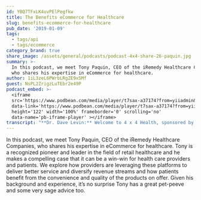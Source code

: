 ```yaml
---
id: YBQ7TFxLK4uvPElPegfkw
title: The Benefits eCommerce for Healthcare
slug: benefits-ecommerce-for-healthcare
pub_date: '2019-01-09'
tags:
  - tags/api
  - tags/ecommerce
category_brand: true
share_image: /assets/general/podcasts/podcast-4x4-share-26-paquin.jpg
summary: >-
  In this podcast, we meet Tony Paquin, CEO of the iRemedy Healthcare Companies,
  who shares his expertise in eCommerce for healthcare.
author: 1iL3zeL6PWrbLRgZE9x5Mf
guest: NsPL2ZrigzLuTEbr2e49P
podcast_embed: >-
  <iframe
  src='https://www.podbean.com/media/player/t7sax-a37174?from=yiiadmin&download=1&version=1'
  data-link='https://www.podbean.com/media/player/t7sax-a37174?from=yiiadmin&download=1&version=1'
  height='122' width='100%' frameborder='0' scrolling='no'
  data-name='pb-iframe-player' ></iframe>
transcript: "**Dr. Dave Levin:** Welcome to 4 x 4 Health, sponsored by Sansoro Health. Sansoro Health, integration at the speed of innovation. Check them out at [www.sansorohealth.com](http://www.sansorohealth.com). I’m your host Dr. Dave Levin. Today I am talking to Tony Paquin, CEO of the iRemedy Healthcare Companies who developed the first comprehensive ecommerce solution for healthcare. Their turn key platform provides products to doctors and a business to business model and to patients in a business to consumer model. Tony and his team have grown iRemedy into a National Healthcare Technology Company and they are intent on destructing and transforming what they refer to as, ‘The outdated cost-laden US Healthcare supply chain industry’. Tony is a dedicated entrepreneur, industry pioneer, and a nationally renowned healthcare consultant who has served in a variety leadership positions in a career that spans more than three decades. Welcome to 4 x 4 Health.\n\n**Tony Paquin:** Well Dave, thank you very much. It’s a real pleasure to be here and I’m looking forward to participate on your podcast. It’s certainly a great production that you’re doing.\n\n**Dave:** Well, thanks. Let’s go ahead and jump right in then. I’m gonna ask you a series of four questions and you have up to four minuets to answer each one. So, let’s just get started. Let’s begin by having you tell us about yourself and your organization.\n\n**Tony:** Sure, well thank you again Dave and I appreciate that introduction that you gave me, it’s very helpful. I have in fact been a long time in the Software Industry. So, I probably have been programming and developing and leading software companies for 25 or 30 years. I really started in the Insurance Industry and developed a pretty substantial company and the software part of the insurance industry and ran there for about a decade or so. Actually, after we sold that and operated for CNA and a group of other insurance companies, took a little break and ran for US Congress. That was an interesting experience as you can imagine but it also gave me a little bit of background you know, as a lobbyist and really understanding the political scene and gate exposed to the healthcare industry during that time. We later developed a kind of an early entrant into the web-based medical software, electronic medical record software business. Ended up taking that company public on the Nasdaq and then ultimately did quite a bit of consulting at the hospital level, in the United states which led us to iRemedy Healthcare and as you described, we’re essentially an e-commerce company that’s focused on delivering products within the industry. So, both to the healthcare providers but also to the patients of those providers and that’s what gets me started on you know, issues where I’ve made a comment of the outdated supply chain. I just think that there’s a tremendous amount of opportunity to bring improvements to that part of healthcare and that’s really what iRemedy is focused on. You know, in some ways we’re sort of similar if you will to an Amazon in the sense, they were a technology company but we also distribute products but it’s the power of our technology both today and what we’re looking to do in the future that we think will make the big difference.\n\n**Dave:** Well, I know we’re gonna get a little deeper into that in a minute. I did not know that you had run for Congress. We may have to have you back on the show just to talk about that experience, it’s so bad.\n\n**Tony:** You know, it was a really interesting experience. I had learned a lot. It was a long year, you gain a lot of respect for people in that in that world and you learned quite a bit. So, it was, yeah, people complain about politics but for me it was a pretty good experience and I think I gained a lot of insight into how the world works and you know, when you look at healthcare as an example, public policy really is important. You know, it matters and you know that as a physician and the work that you’ve done in your career and then it also has a lot of effect on the business side of healthcare. By that I mean you know, reimbursements and Medicare and so forth. So, you know, healthcare is unique and that it has a real public policy component and Government can really impact us both at the state and federal level.\n\n**Dave:** Oh, I think that’s really true and so much of what I see in healthcare, our barriers tend to be more geopolitical than they tend to be technical or otherwise. The joke I was gonna make is, I have the pleasure of meeting a lot of people that have come into healthcare from other fields and the usual cycle is they are very excited in our healthcare when they first enter it and then they learn how challenging it can be and sometimes you hear some buyer’s remorse but, in your case, if you came here from politics, I’m thinking it probably was a step up either way, so…\n\n**Tony:** Yeah, exactly. It was really easy, it was easier. You know…, it’s actually a really accurate observation that you make and you know, where I saw that happen quite a bit in the last 20 years because really, I think one of the more unique things about me and my team and our company is we’re a little bit where the technology industry meets the healthcare industry and I like to believe that we understand both sides. In one way we grew up as a West Coast Software Company that you know, ended up having thousand employees and tens of thousands of clients and in another way, we understand healthcare really well and the example you’re describing you know, people coming into the industry, I think that was very true when the Silicon valley, as we say tried to step in and several times over the last say decade. Now, you saw Microsoft got in, they had the health vault, then they kind of got back out and then Google got in and Google got back out, right and what happens is the software industry, you know, they tend to operate a very logical and two plus two equals four kind of approach to the world and they get involved in healthcare and there’s so many things in healthcare that would seem logical but really aren’t, right and that’s why they lead. So, these people are crazy, I gotta get out of here.\n\n**Dave:** Yeah, it’s so true, it’s been interesting to me. This has been a theme in these podcast interviews, this sort of mash-up of old ideas and new ideas and at least an optimism that out of that will come something better. To that end, tell us what’s the most important or interesting thing that you’ve been working on recently?\n\n**Tony:** Well, you know, you kind of touched on it. I actually think we were living in a very exciting time and I think that there, from a technology development perspective and look, if I go all the way back to, I hate to admit it, it was so long ago. You know, when I went to college for Computer Programming, they had cards that hey put in Computers.\n\n**Dave:** Me too, Tony…\n\n**Tony:** That’s what I’m talking about, hard disk. So, yeah, it’s been a long time but what is happening now that I think is absolutely fascinating. I think there’s two big generational changes if you will they have occurred and you’re absolutely involved of course at **Sansoro**, right in a key one of those and that is the EHR, you know. Accomplice, I call it the accomplishment. You know, the fact that EHR now has been implemented, that was expensive and challenging and you know, a lot of people think it was great and others don’t think it as so great and it was very expensive but in fact it got done and now as a result, we have the power of that data for the first time in the history of the world. I think that is transformational and really, really interesting and it’s going to have a big impact. So, that’s one thing that we’re working on is the connection of that EHR data into the supply chain and you know, so when you think of supply chain management, most supply chains in other industries, let’s take for example the automotive industry or the aerospace industry or some aspects of defense manufacturing. The supply chain is demand-driven, in other words, Ford Motor Company will buy steel and glass and rubber and oil based upon the order of trucks coming in, if they get an order for a thousand pickup trucks, then that tells them exactly or what supplies they need to manufacture those trucks and that’s fairly typical. It’s demand-driven, sometimes known as Material Requirements Planning or MRP. On healthcare, you can never really do that because you couldn’t wrap your arms around demand because frankly it was on paper charts and there was no way to manage that information. So, now for the first time, we have that data and we are really excited and very interested in that we are working on a project with **Sansoro** and Epic and others and how we can pull that data in and do really intelligent things with that EHR data. So, in the one application that we are deploying now is we use the EHR, the patient record and for medical treatment record information to actually recommend appropriate healthcare products for that patient. So, that’s a really exciting area. Second and associated with that is we move been into the big supply chain and that is medical supplies used within the provider industry. So, in the hospital, in post-acute care, you know, and so forth. Independent medical practices and other places, this is a massive industries, several hundred billion dollars. So, on the one hand, we’ve got the EHR data, that’s extremely valuable. We have the supply chain data. We know what products are being consumed at what locations. Connecting the two together isn’t so simple. Once again because healthcare is exceedingly complicated and complex. So, in order to deal with that, what we are applying now is artificial intelligence and machine learning. See, I think that, that’s what transformational, EHR data in AI. Two things a that didn’t even exist ten years ago.\n\n**Dave:** That’s very exciting and I, my sense and I’m not a supply chain expert but I’m aware as most 21st Century inhabitants are that supply chain has really changed. It’s become more of a just-in-time thing and a lot of industries have really benefited by extracting a lot more efficiency out of supply chain management. I would guess healthcare is ripe for that as well.\n\n**Tony:** Well, absolutely. Yeah, the supply chain in healthcare is the number two expense in healthcare in the United States right behind payroll.\n\n**Dave:** It’s really interesting…\n\n**Tony:** And so, you know, there’s a lot of dollars there.\n\n**Dave:** Yeah, the other aspect of this though that as a clinician that I find really interesting is the benefit to patients and you know, as you and I have talked about this topic before, there’s obvious benefits to a health system or a provider group in terms of diversifying revenue stream and providing a service that will be pleasing to patients. I think it probably has real clinical implications to patients getting the right supplies at the right time is often a huge challenge when they transition from care. So, part of what I love about the work that you and your team are doing is it just seems like a win-win-win to me that there’s a revenue opportunity, there’s a quality opportunity, there’s a satisfaction opportunity and they are all really nicely aligned. I’m sorry, I got up on the soapbox there, I didn’t mean to write it out for you but I’m excited about the potential of all of this.\n\n**Tony:** Well, I think that you really do hit the nail on the head with those comments though. See, as you know for example, we’ve known for a long time in the pharmacy world that there’s a real compliance problem, right. We would write prescriptions to patients and we know that at least 25% of those prescriptions are never even picked up much less refilled or fall due to their appropriate completion. So, in years past, we addressed that by building pharmacies inside of hospitals and my team has done many of those pharmacies and they’re very successful. It drives to the point of you know, the compliance and satisfaction issue. Well, now this healthcare as you’ve all been you know, there’s becoming a products component into many different treatment scenarios, right. You know, I was working with a vendor the other day who has a deep vein thrombosis product line that they are now using in surgery centers and in the hospital but they also have essentially a Home DBT product that they distribute. Any, it’s just an example of there’s all these post-care because as the length of stay in the hospital and shortening, you know, everybody’s always amazed, right. I go there, you know, I go to the hospital, I’m in for the air too, they put in some stents. I mean, you are getting such major surgeries that are happening in one to two days. You’re in the hospital, you are out of the hospital. Well, that because first off, we’re getting better at that acute-care treatment but also we’re getting better at home based you know, support and that means having products available that can move into that home and I put to your point, there’s a real challenge around compliance and appropriateness and you know, everybody talks about the great success of Amazon but as I often tell people, you don’t really want to go there to purchase your healthcare critical supplies and there’s a reason why but essentially that retail supply chain you know, is not compliant. You don’t know where that product came from, you don’t know what model to get, you don’t know what size to get. So, it’s important that you get exactly the right product at exactly the right time and that’s where I think we’re already seeing it today but we’ll continue to see a mega trend of healthcare providers being more involved with putting the right product in the hands of their patients at the right time.\n\n**Dave:** I think that’s right and we’ve struggled with provisioning outside the hospital pretty much my whole career and as you know, more and more care is shifting to outpatient as it should and so those provisioning challenges are just gonna get greater. One last question about all of this, we’ve been focused on products. What’s your take on services, offering services through these kinds of portals?\n\n**Tony:** Well, you know, it goes a little bit back to what you’ve just mentioned and that is so much of the services. I’m moving me you know, into an outpatient type of organization. So, it might be outpatient ambulatory, it might be in the home and in these you know, retail clinic type of solutions. We saw this happening as Walmart started moving into the retail clinic business and Walgreens and CBS and the Minute Clinics and all those profiles were changing and becoming more retail directed and it’s what consumers are expecting. While we all want the hospitals who are really the best qualified providers of those for your services to be left out of that opportunity. You know, that’s a shortcoming to the market. You know, we are not doing a great service to the patient if we allow that to occur. So, we’re definitely seeing and yeah, another example would be telemedicine, right. So, we see those type of services being offered via things like e-commerce and others outreach solutions to the patients from the hospitals. It’s funny you know, we often talk about hospitals but really their healthcare systems. I mean, no hospital today is really just a hospital. They’ve got imaging centers, they have you know, urgent care facilities, they of course have outpatient, they may have medical spas, retail, DME stores, pharmacies, fitness centers, right. Their enterprises that provide comprehensive services to the patient or people in their community and as a result, they need to operate and think a little bit more of like retail thinkers and in today’s world, that means e-commerce and data and that’s why we are so focused on e-commerce solutions connected back to an epic for other each aren’t type system.\n\n**Dave:** Well, we could go on for a long time on this topic and I sense already, we’re gonna have you back for another episode in the future. I want to take you to our next question and this is the point where I usually remind my guests that this is a family show, so please keep it PG-13 but what’s your pet peeve or favorite rant right now?\n\n**Tony:** Well, you know, I definitely can go off sign a few things but you know, I remember at my core, I still have a little bit of that political gene and then some probably more diplomatic and then…\n\n**Dave:** Hahaha, \\[Laughing\\].\n\n**Tony:** You know, but I think that like there’s always to me better problem that we’re very focused on, it’s very frustrating and it is in the medical supply business. What you have been supplying, a very large vendors, three or four or five absolutely dominate this industry. Now, on the one hand you can argue that there’s a reason for that. A, we need a great big supply chain that’s reliable. I mean, it’s practically a National asset to have that, the ability to you know, meet the needs of our, of the population. So, it drives and you know, their devices. So, there’s a very important need here but the result has been a lack of transparency, a lack of mobility of the ability for you know, the clients to move from one supplier to another and as a result, we’ve lost our competitive edge and the part of it that really aggravates me is the independent medical practice part of the market. They you know, come up short. You know, they are the small business provider within the healthcare arena so to speak and they don’t have the large procurement offices and the negotiating power but I really think you know, Dave, in the end, healthcare comes down to a patient and a provider in a room and maybe it’s a virtual room in the form of\_ telemedicine but more often than not, it’s an exam room in some doctor’s office on Main Street, America and I really come back to the idea that we’ve got to protect the viability of these physicians. I know right now there’s this movement of acquisition and by the way we saw this happen about ten years ago with healthcare systems acquiring medical practices and you know, that was a trend and then that trend reversed and now we are seeing that trend again and it may stick a little more of this time and it may be good value in that but there is still a very substantial part of healthcare in America which is essentially a small business and independent medical practice. I think it’s just super critical that we figure out how to provide…, protect the viability of that part of our healthcare system and I think if we fail to do that, it’s gonna be a great loss to the country, really and you know, I see that part of the market being sort of ignored and discounted. I think it’s a very critical part of healthcare and it’s really part of what makes our country unique and great is that we have these hundreds of thousands of independent care providers and I feel like they are just getting the short end of the stick as we say and we have to do something as an industry to you know, really support and protect them and bring them back into a viable way to do business.\n\n**Dave:** Boy, we could devote a whole conversation just to that topic as well.\n\n**Tony:** Yeah.\n\n**Dave:** I imagine there are many of my colleagues that would agree with what you’ve said and I’m typically a both end kind of a guy. So, I think there’s a place for both. My hope is that as I see some of the emerging technologies and services companies that are actually thinking about this. How do small groups survive and thrive in the emerging new environment gives me a little bit of hope for what you are talking about, that’s terrific. Alright, so our last question today, what’s your most sage advice?\n\n**Tony:** Well, you know, I have to say Dave, you almost stole my thunder without realizing at the beginning of the podcast but where I’m a bit of a contrarian, you know, we spend a lot of time in today’s world both politically and socially worrying about all the problems that we’re faced with and one of the problems that we talk about almost non-stop, you know, around healthcare, the high cost of healthcare and it is remarkably expensive. You know, if somebody who has employed people, you know, really for 25 years I’ve had you know, I’ve been CEO of companies, I’ve had employees and as part of having employees you have health insurance costs and you watch those costs just go up year after, year after, year just endless increases. So, it has become incredibly expensive and yeah, relating to that thing you have access problems and fairness issues and the arguments over the single payer system and so forth. Having said all that though, I am actually very optimistic about where we are in this, in the industry and I think that you could say, yeah, we’re finally at a place where great things are going to happen. They are going to impact those issues of cost and therefore things like accessibility to go with it. Now, when we talk about the society issues of healthcare and going back to the Affordable Care Act and all the political debate around that, much of that debate is run the payer’s system and you know, should we have single-payer and States rights and private payers and all these issues but in the end really what we have is we have a big old cost problem. It’s a very expensive time in healthcare and what we need to do is attack that cost problem and what I believe you know, we are really looking at right now, I like to think of the EHR industry, the medical record industry that you are so closed to. There were almost in the beginning of a generation too of that industry. So, generation one was building the EHR and that was incredible and as I said earlier, expensive and challenging but it’s more or less done as much as anything’s ever done in the software business but now, we are a generation two where we’re going to be able to finally take advantage of that data and do amazing things. Now, I happen to be focused on the business side, right. So, I want to optimize medical supply for example but there of course as you know, many great clinical things being done and we’re gonna see all these you know, clinical gains as well and if so, you know, it’s a little bit like while when we invented the internet that was an amazing thing but really it was later when we got Amazon and Uber and Airbnb and all these applications that use the internet. They brought great value and modernization to you know, the world. Well, I think it’s the same thing. The EHR industry was sort of like inventing the internet and now we are at the stage where we are gonna invent all these applications and the second thing that’s going along with that, that I think is equally important. It’s talked about a lot but people don’t really understand it and it happens to fascinate me because I’m a software guy but that is machine learning and artificial intelligence and I have a team of people that I work with, involved with iRemedy who are AI type people. Guys, it’s just amazing and fascinating. So, that technology is also going to change things and if by the way it was enabled, it needed the data of the EHR data. So, for me, I think we’re in a really optimistic time. I think great things are going to happen in the next five to ten years and it’s gonna have a really positive impact on the healthcare industry. So, I’m you know, unique in that regard. I think it’s a time to be positive and a time to be excited about the future because I think great things are about to happen.\n\n**Dave:** Well, that’s an inspiring message and I agree, I largely agree. I’ve heard it described this way that what we’ve been about in this point was the basic digitizing of healthcare. We’ve put down pens and we started using keyboards. I have a colleague that says we are now ready to harvest the digital dividend and I think that’s you’ve described really very well. Well, that was terrific and I’m leaving this kind of feeling a little inspired Tony, so thank you, I appreciate that.\n\n**Tony:** Well, it’s my pleasure and thank you for you now, bringing us together today.\n\n**Dave:** Great! Well, we’ve been talking today with Tony Paquin, CEO of the iRemedy Healthcare Companies. Tony again, thank you for joining us, we really appreciate your time and your wisdom today.\n\n**Tony:** My pleasure Dave, thank you.\n\n**Dave:** You’ve been listening to 4 x 4 Health, sponsored by Sansoro Health. Sansoro Health, integration at the speed of innovation. Check them out at [www.sansorohealth.com](http://www.sansorohealth.com). I hope you’ll join us next time for another 4 x 4 discussion with healthcare innovators. Until then, I’m your host Dr. Dave Levin, thanks for listening."
---
```

In this podcast, we meet Tony Paquin, CEO of the iRemedy Healthcare Companies, who shares his expertise in eCommerce for healthcare. Tony is a recognized pioneer and leader in the field of retail healthcare and he makes a compelling case that it can be a win-win for health care providers and patients. We explore how providers are leveraging these platforms to deliver better service and diversify revenue streams and how patients benefit from the convenience and quality of the products on offer. Given his background and experience, it’s no surprise Tony has a great pet-peeve and some very sage advice too.
  